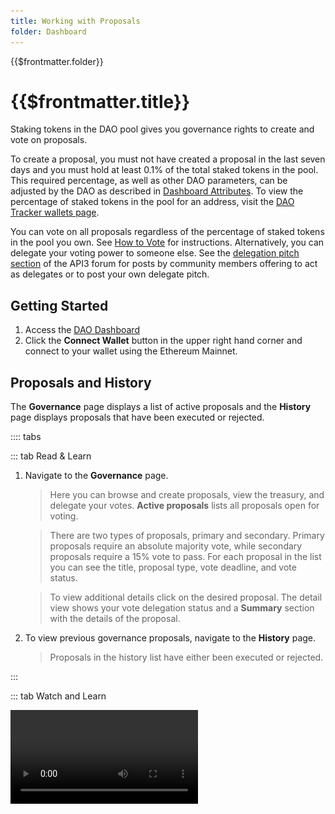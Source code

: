 ```yaml
---
title: Working with Proposals
folder: Dashboard
---
```


<TitleSpan>{{$frontmatter.folder}}</TitleSpan>

# {{$frontmatter.title}}

<TocHeader />
<TOC class="table-of-contents" :include-level="[2,3]" />

Staking tokens in the DAO pool gives you governance rights to create and vote on
proposals.

To create a proposal, you must not have created a proposal in the last seven
days and you must hold at least 0.1% of the total staked tokens in the pool.
This required percentage, as well as other DAO parameters, can be adjusted by
the DAO as described in
[Dashboard Attributes](../contract-architecture/dashboard-attributes.md). To
view the percentage of staked tokens in the pool for an address, visit the
[DAO Tracker wallets page](https://enormous.cloud/dao/api3/tracker/wallets).

You can vote on all proposals regardless of the percentage of staked tokens in
the pool you own. See [How to Vote](voting.md) for instructions. Alternatively,
you can delegate your voting power to someone else. See the
[delegation pitch section](https://forum.api3.org/c/delegation-pitch/7) of the
API3 forum for posts by community members offering to act as delegates or to
post your own delegate pitch.

## Getting Started

1. Access the [DAO Dashboard](https://api3.eth.link/)
2. Click the **Connect Wallet** button in the upper right hand corner and
   connect to your wallet using the Ethereum Mainnet.

<!-------------------------->

## Proposals and History

The **Governance** page displays a list of active proposals and the **History**
page displays proposals that have been executed or rejected.

:::: tabs

::: tab Read & Learn

1. Navigate to the **Governance** page.

   > Here you can browse and create proposals, view the treasury, and delegate
   > your votes. **Active proposals** lists all proposals open for voting.

   > There are two types of proposals, primary and secondary. Primary proposals
   > require an absolute majority vote, while secondary proposals require a 15%
   > vote to pass. For each proposal in the list you can see the title, proposal
   > type, vote deadline, and vote status.

   > To view additional details click on the desired proposal. The detail view
   > shows your vote delegation status and a **Summary** section with the
   > details of the proposal.

2. To view previous governance proposals, navigate to the **History** page.

   > Proposals in the history list have either been executed or rejected.

:::

::: tab Watch and Learn

<Video src="https://www.youtube.com/embed/k0XEkJtWAGk"/>

:::

::::

<!-------------------------->

## Proposal Creation

Proposals are an important part of DAO governance and can be used to fund DAO
projects or ratify DAO level decisions like updating the stake target.

Creating a proposal is a process:

1. (Recommended) Promote your idea and gather feedback on the API3 forum using a
   [sentiment check post](https://forum.api3.org/t/sentiment-check-template/56).
   Generally, ideas receiving community engagement on the forum are more likely
   to pass once crafted as official proposals.
2. Create an
   [official proposal post](https://forum.api3.org/t/api3-dao-example-proposal-template/52)
   on the API3 forum. This should contain a link to the
   [proposal description on IPFS](#using-ipfs-for-proposals).
3. After receiving feedback from the above steps, create a formal proposal using
   the DAO dashboard as described below.
4. Provide a link to this proposal in the official proposal forum thread to
   direct community members on where to vote.

  <!--**Proposal Types**

  In general, a proposal type of _Primary_ has a larger treasury and more permissions but has more stringent voting settings than a _Secondary_ type. For a technical breakdown of the different permissions granted to the DAO's proposal types (and corresponding Agents) see this [README](https://github.com/api3dao/api3-dao/blob/develop/packages/dao/README.md#permissions).
  -->

#### Important Tips

::: tip Public Address and ENS Names

For public addresses use the checksum version of the address where some
alphabetical characters are capitalized. Copy your address to etherscan to get
its checksum value. ENS names are allowed. See the
[Using ENS Names](proposals.md#using-ens-names) section below.

:::

::: tip USDC Precision

USDC uses 6 decimal places of precision as opposed to 18 that many other ERC20
tokens use. Add 6 zeros after the amount you are asking for.

:::

To create a new proposal using the DAO dashboard:

:::: tabs

::: tab Read & Learn

1. Click the **New Proposal** button on the Governance page.

2. Select the **Proposal Type** on the proposal form.

   > Proposals can be submitted to either the _Primary_ or _Secondary_ voting
   > types. These two types have access to separate treasuries, have different
   > voting settings, and have different permissions to change contract
   > settings. For a technical breakdown of the different permissions granted to
   > the DAO's proposal types (and corresponding Agents) see this
   > [README](https://github.com/api3dao/api3-dao/blob/develop/packages/dao/README.md#permissions).

3. Enter a descriptive **Title**.

   > The title will appear on the Governance page and is used to identify the
   > proposal. A good descriptive title will help others navigate the proposal
   > list.

4. Enter a **Description** that details the proposal.

   > A description can be typed text but consider using a PDF hosted on IPFS.
   > See the [Using IPFS for Proposals](proposals.md#using-ipfs-for-proposals)
   > section below. Also consider adding a link back the forum where you posted
   > your proposal for discussion.

5. Enter the **Target Contract** address.

   > This is the address of the contract to call. For example the commonly used
   > target contract for USDC is
   > <code style="overflow-wrap: break-word;">0xA0b86991c6218b36c1d19D4a2e9Eb0cE3606eB48</code>.

6. Enter the **Contract Target Signature**.

   > Defines the signature of the function to call within the target contract.
   > For the target contract USDC mentioned above use
   > `transfer(address,uint256)`. <span style="color:orange">Do not use any
   > spaces in the signature: leading, trailing or otherwise.</span>

7. Enter an **ETH Value**.

   > You can use zero if the target function is not `payable`.

8. Enter **Parameters** which are the arguments that will be used to satisfy the
   signature of the target contract function.

   > The arguments must be provided in JSON array format where the values are
   > stringified.

   ```json
   ["0xF4EB52Cf9D31a...d1663d78ddDEE9", "499999000000"]
   ```

   In the example above, the respective Agent (primary or secondary) would be
   calling the USDC contract (`0xA0b86991c6218b36c1d19D4a2e9Eb0cE3606eB48`) to
   transfer 499,999 USDC to `0xF4EB52Cf9D31a...d1663d78ddDEE9`. Note that since
   `transfer(address,uint256)` transfers funds from the sender to the specified
   address, the USDC is asked to be supplied from the Agent's balance.

9. When you are ready, click the **Create** button at the bottom of the page.

   > The proposal is then added to the proposal list and can be voted on.

:::

::: tab Watch & Learn

<Video src="https://www.youtube.com/embed/XO1iA3wSYMQ"/>

:::

::::

## Proposal Execution

<!-- The following is the older version of execution rules. This was not
very accurate, see PR: AN384 proposals #516.

A proposal is ready for execution if:

1. The proposal hasn't already been executed, and
2. greater than 50% of all voting power has voted "yes" on the proposal,

OR

1. The proposal hasn't already been executed, and
2. the proposal's voting period has ended, and
3. the total "yes" vote exceeds the "no" vote, and
4. at least 50% (for Primary voting app proposals) or 15% (for Secondary voting
   app proposals) of all voting power has voted "yes" on the proposal.

Once a proposal has satisfied either set of criteria, anyone can send a
transaction executing it using the Execute button that appears on its details
page, as shown below:
-->

A proposal is ready for execution if:

1. The proposal hasn't already been executed, and
2. the proposal's voting period has ended, and
3. the total "yes" vote exceeds the "no" vote, and
4. (for Secondary type proposals) at least 15% of all voting power has voted
   "yes" on the proposal.

Primary type proposals require 50% of all voting power to have voted "yes" on
the proposal. Both primary and secondary type proposals execute immediately once
50% of all voting power has voted "yes" on them.

>  <img src="../figures/dashboard/executable-proposal.png" width="450" />

## Using ENS Names

You are encouraged to use the [ENS app](https://app.ens.domains/) to register a
name and associate it with an Ethereum account. Then, while entering your
proposal parameters, you can use this ENS name instead of the account address.
Before making the transaction that will create the proposal, the DAO dashboard
will look up the address that the ENS name is pointing to and use the raw
address in the proposal. Therefore, changing the address that the ENS name is
pointing to after this look up operation **WILL NOT** have an affect on the
proposal.

For voters to see your ENS name instead of the raw address on the proposal
details page, you will have to use the [ENS app](https://app.ens.domains/) to
set a reverse record pointing to your ENS name (i.e., you need to have your raw
address point to the ENS name). If your proposal will make a
`transfer(address,uint256)` call to an ERC20 token contract where `address` is
the address of a _multisig_ wallet, you can
[set a reverse record with the multisig](https://medium.com/the-ethereum-name-service/you-can-now-manage-ens-names-with-gnosis-safe-9ddcb7e6c4ac)
to your ENS name. See Parameters in
[this proposal](https://api3.eth.link/#/history/secondary-6) for an example.

## Using IPFS for Proposals

Consider this use case: You posted on the [API3 forum](https://forum.api3.org/)
about a potential proposal. You received positive feedback and decide to
formally create a proposal using the DAO dashboard. In the proposal's
description field you provide a link back to the forum so people can again see
the proposal details. How does the voter know that it's the exact same proposal
they had read earlier in the forum? IPFS addressing content by its hash is
convenient here, because any change you'll make to your proposal will change its
hash.

> <img src="../assets/images/ipfs-proposals.png" width="550px"/>

To host a proposal description on IPFS:

1. Create a PDF version of the proposal.
2. Upload the PDF to [Fleek](https://fleek.co) or your preferred IPFS hosting
   provider. To do so using Fleek, create a free Basic account and use the
   Upload tool on the Storage page. Fleek will provide an IPFS hash of the PDF,
   for example:
   <code style="overflow-wrap: break-word;">bafybeifl4prxv75fgumtjh4ovklfkp7zzt7dwkl4xmndv37gtcalwpam2u</code>.
3. If using Fleek, append the hash to `https://ipfs.fleek.co/ipfs/`. The URL for
   the above hash would then be:
   > <a style="overflow-wrap: break-word;" target="_blank"
   >  href="https://ipfs.fleek.co/ipfs/bafybeifl4prxv75fgumtjh4ovklfkp7zzt7dwkl4xmndv37gtcalwpam2u">
   > https://ipfs.fleek.co/ipfs/bafybeifl4prxv75fgumtjh4ovklfkp7zzt7dwkl4xmndv37gtcalwpam2u
   > </a>
4. Add the URL to your forum posting and later to the description field of your
   DAO dashboard proposal.

Remember that the URL the voter sees in the DAO dashboard proposal description
field is final and should match the URL on the forum.

**Updating a PDF**

You can update your PDF if needed before creating a formal proposal using the
DAO dashboard. First, upload the new version to your IPFS provider; since the
content has changed, it will get a new hash. Next, update the link in your forum
posting. Lastly, create the proposal using the DAO dashboard. Since the proposal
contains the IPFS hashed link in the description field, the PDF should be
considered final and changing the hashed link in the forum at this point would
caution the voter.
